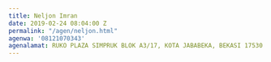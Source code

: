 ```yaml
---
title: Neljon Imran
date: 2019-02-24 08:04:00 Z
permalink: "/agen/neljon.html"
agenwa: '08121070343'
agenalamat: RUKO PLAZA SIMPRUK BLOK A3/17, KOTA JABABEKA, BEKASI 17530
---
```


